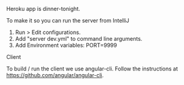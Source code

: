 Heroku app is dinner-tonight.

To make it so you can run the server from IntelliJ

1. Run > Edit configurations.
2. Add "server dev.yml" to command line arguments.
3. Add Environment variables: PORT=9999


Client

To build / run the client we use angular-cli. Follow the instructions at https://github.com/angular/angular-cli.
